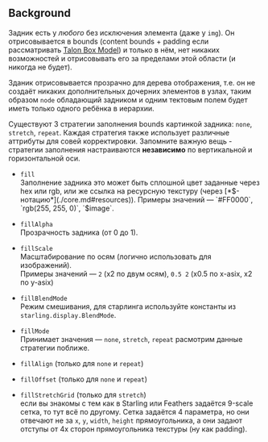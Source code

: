 ## Background
Задник есть у *любого* без исключения элемента (даже у `img`). Он отрисовывается в bounds (content bounds + padding если рассматривать [Talon Box Model](layouts.md)) и только в нём, нет никаких возможностей и отрисовывать его за пределами этой области (и никогда не будет).

Зданик отрисовывается прозрачно для дерева отображения, т.е. он не создаёт никаких дополнительных дочерних элементов в узлах, таким образом `node` обладающий задником и одним тектовым полем будет иметь только одного ребёнка в иерархии.

Существуют 3 стратегии заполнения bounds картинкой задника: `none`, `stretch`, `repeat`. Каждая стратегия также использует различные аттрибуты для совей корректировки. Запомните важную вещь - стратегии заполнения настраиваются **независимо** по вертикальной и горизонтальной оси.

* `fill`  
Заполнение задника это может быть сплошной цвет заданные через hex или rgb, или же ссылка на ресурсную текстуру (через [*$-нотацию*](./core.md#resources)).
Примеры значений — `#FF0000`, `rgb(255, 255, 0)`, `$image`.

* `fillAlpha`  
Прозрачность задника (от 0 до 1).

* `fillScale`  
Масштабирование по осям (логично использовать для изображений).  
Примеры значений — `2` (x2 по двум осям), `0.5 2` (x0.5 по x-asix, x2 по y-asix)

* `fillBlendMode`  
Режим смешивания, для старлинга используйте константы из `starling.display.BlendMode`.

* `fillMode`  
Принимает значения — `none`, `stretch`, `repeat` расмотрим данные стратегии поближе.

* `fillAlign` (только для `none` и `repeat`)

* `fillOffset` (только для `none` и `repeat`)

* `fillStretchGrid` (только для `stretch`)  
если вы знакомы с тем как в Starling или Feathers задаётся 9-scale сетка, то тут всё по другому. Сетка задаётся 4 параметра, но они отвечают не за `x`, `y`, `width`, `height` прямоугольника, а они задают отступы от 4х сторон прямоугольника текстуры (ну как padding).
